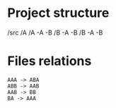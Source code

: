 # Project structure

/src
    /A
        /A
            -A
            -B
        /B
            -A
            -B
    /B
        -A
        -B

# Files relations

    AAA -> ABA
    ABB -> AAB
    AAB -> BB
    BA -> AAA
